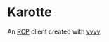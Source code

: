 # Karotte
An [RCP](https://rabbitcontrol.github.io/RCP) client created with [vvvv](http://visualprogramming.net).
